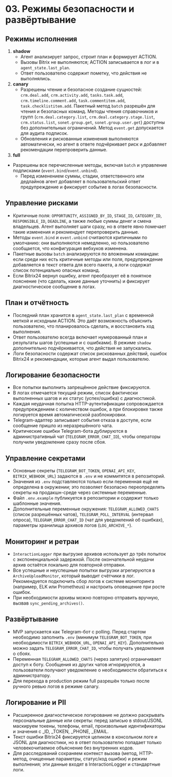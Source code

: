 ﻿# 03. Режимы безопасности и развёртывание

## Режимы исполнения
1. **shadow**
   * Агент анализирует запрос, строит план и формирует ACTION.
   * Вызовы Bitrix не выполняются; ACTION записывается в лог и в `agent_state.last_plan`.
   * Ответ пользователю содержит пометку, что действия не выполнялись.
2. **canary**
   * Разрешены чтение и безопасное создание сущностей: `crm.deal.add`, `crm.activity.add`, `tasks.task.add`, `crm.timeline.comment.add`, `task.commentitem.add`, `task.checklistitem.add`. Пакетный метод `batch` разрешён для чтения и безопасных команд. Методы чтения справочников и групп (`crm.deal.category.list`, `crm.deal.category.stage.list`, `crm.status.list`, `sonet.group.get`, `sonet.group.user.get`) доступны без дополнительных ограничений. Метод `event.get` допускается для аудита подписок.
   * Обновления и рискованные изменения выполняются автоматически, но агент в ответе подчёркивает риск и добавляет рекомендации перепроверить данные.
3. **full**
* Разрешены все перечисленные методы, включая `batch` и управление подписками (`event.bind`/`event.unbind`).
   * Перед изменением суммы, стадии, ответственного или дедлайнов агент добавляет в пользовательский ответ предупреждение и фиксирует событие в логах безопасности.


## Управление рисками
* Критичные поля: `OPPORTUNITY`, `ASSIGNED_BY_ID`, `STAGE_ID`, `CATEGORY_ID`, `RESPONSIBLE_ID`, `DEADLINE`, а также любые суммы денег и смена владельцев. Агент выполняет шаги сразу, но в ответе явно помечает такие изменения и рекомендует перепроверить данные.
* Методы `event.bind` и `event.unbind` считаются критичными по умолчанию: они выполняются немедленно, но пользователю сообщается, что конфигурация вебхуков изменена.
* Пакетные вызовы `batch` анализируются по вложенным командам: если среди них есть критичные методы или поля, предупреждение добавляется в текст ответа для всего пакета, а логи содержат список потенциально опасных команд.
* Если Bitrix24 вернул ошибку, агент преобразует её в понятное пояснение (что сделать, какие данные уточнить) и фиксирует диагностическое сообщение в логах.
## План и отчётность
* Последний план хранится в `agent_state.last_plan` с временной меткой и исходным ACTION. Это даёт возможность объяснить пользователю, что планировалось сделать, и восстановить ход выполнения.
* Ответ пользователю всегда включает нумерованный план и результаты шагов (успешные и с ошибками). В режиме `shadow` дополнительно подчёркивается, что действия не запускались.
* Логи безопасности содержат список рискованных действий, ошибок Bitrix24 и рекомендации, которые агент выдал пользователю.
## Логирование безопасности
* Все попытки выполнить запрещённое действие фиксируются.
* В логах отмечается текущий режим, список фактически выполненных шагов и их статус (успех/ошибка) с диагностикой.
* Каждая неудачная попытка HTTP-аутентификации сопровождается предупреждением с количеством ошибок, а при блокировке также логируется время автоматической разблокировки.
* Telegram-адаптер записывает события отказа в доступе, если сообщение пришло из неразрешённого чата.
* Критические ошибки Telegram-бота дублируются в административный чат (`TELEGRAM_ERROR_CHAT_ID`), чтобы операторы получили уведомление сразу после сбоя.

## Управление секретами
* Основные секреты (`TELEGRAM_BOT_TOKEN`, `OPENAI_API_KEY`, `BITRIX_WEBHOOK_URL`) задаются в `.env` и не коммитятся в репозиторий.
* Значения из `.env` подставляются только если переменная ещё не определена в окружении; это позволяет безопасно переопределять секреты на продакшн-среде через системные переменные.
* Файл `.env.example` публикуется в репозитории и содержит только шаблонные значения.
* Дополнительные переменные окружения: `TELEGRAM_ALLOWED_CHATS` (список разрешённых чатов), `TELEGRAM_POLL_INTERVAL` (интервал опроса), `TELEGRAM_ERROR_CHAT_ID` (чат для уведомлений об ошибках), параметры хранилища архивов логов (`LOG_ARCHIVE_*`).

## Мониторинг и ретраи
* `InteractionLogger` при выгрузке архивов использует до трёх попыток с экспоненциальной задержкой. После окончательной неудачи архив остаётся локально для повторной отправки.
* Все успешные и неуспешные попытки выгрузки агрегируются в `ArchiveUploadMonitor`, который выводит счётчики в лог. Рекомендуется подключить сбор логов к системе мониторинга (например, ELK или Prometheus) и настроить оповещение при росте ошибок.
* При необходимости архивы можно повторно отправить вручную, вызвав `sync_pending_archives()`.

## Развёртывание
* MVP запускается как Telegram-бот с polling. Перед стартом необходимо заполнить `.env` (минимум `TELEGRAM_BOT_TOKEN`, при необходимости `BITRIX_WEBHOOK_URL`, `OPENAI_API_KEY`). Дополнительно можно задать `TELEGRAM_ERROR_CHAT_ID`, чтобы получать уведомления о сбоях.
* Переменная `TELEGRAM_ALLOWED_CHATS` (через запятую) ограничивает доступ к боту. Сообщения из других чатов игнорируются, а пользователи получают уведомление о необходимости обратиться к администратору.
* Для перехода в production режим full разрешён только после ручного ревью логов в режиме canary.

## Логирование и PII
* Расширенное диагностическое логирование не должно раскрывать персональные данные или секреты: перед записью в stdout/JSONL маскируем токены, телефоны, email, произвольные идентификаторы и значения с _ID, _TOKEN, _PHONE, _EMAIL.
* Текст ошибки Bitrix24 фиксируется целиком в консольном логе и JSONL для диагностики, но в ответ пользователю попадает только человекочитаемое объяснение без внутренних кодов.
* Для расследований сохраняем контекст вызова (метод, HTTP-метод, очищенные параметры, статус/код ошибки) и режим выполнения; эти данные входят в InteractionLogger и стандартные логи.
